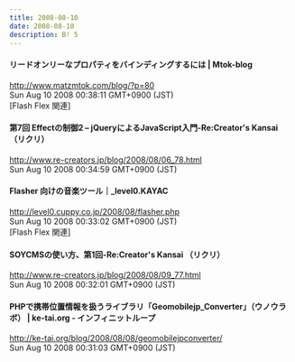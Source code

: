 ```yaml
---
title: 2008-08-10
date: 2008-08-10
description: B! 5
---
```


#### リードオンリーなプロパティをバインディングするには | Mtok-blog
http://www.matzmtok.com/blog/?p=80<br>
Sun Aug 10 2008 00:38:11 GMT+0900 (JST)<br>
[Flash Flex 関連]


####   第7回 Effectの制御2 – jQueryによるJavaScript入門-Re:Creator's Kansai （リクリ）
http://www.re-creators.jp/blog/2008/08/06_78.html<br>
Sun Aug 10 2008 00:34:59 GMT+0900 (JST)<br>


#### Flasher 向けの音楽ツール｜_level0.KAYAC
http://level0.cuppy.co.jp/2008/08/flasher.php<br>
Sun Aug 10 2008 00:33:02 GMT+0900 (JST)<br>
[Flash Flex 関連]


####   SOYCMSの使い方、第1回-Re:Creator's Kansai （リクリ）
http://www.re-creators.jp/blog/2008/08/09_77.html<br>
Sun Aug 10 2008 00:32:01 GMT+0900 (JST)<br>


#### PHPで携帯位置情報を扱うライブラリ「Geomobilejp_Converter」（ウノウラボ） | ke-tai.org - インフィニットループ
http://ke-tai.org/blog/2008/08/08/geomobilejpconverter/<br>
Sun Aug 10 2008 00:31:03 GMT+0900 (JST)<br>


